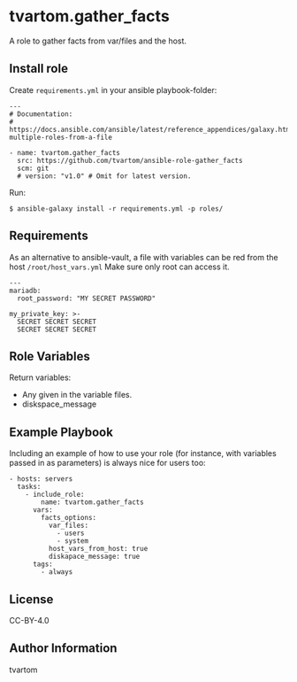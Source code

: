 tvartom.gather_facts
====================

A role to gather facts from var/files and the host.

Install role
------------

Create `requirements.yml` in your ansible playbook-folder:

    ---
    # Documentation:
    # https://docs.ansible.com/ansible/latest/reference_appendices/galaxy.html#installing-multiple-roles-from-a-file
    
    - name: tvartom.gather_facts
      src: https://github.com/tvartom/ansible-role-gather_facts
      scm: git
      # version: "v1.0" # Omit for latest version.

Run:

    $ ansible-galaxy install -r requirements.yml -p roles/



Requirements
------------

As an alternative to ansible-vault, a file with variables
can be red from the host `/root/host_vars.yml`
Make sure only root can access it.

    ---
    mariadb:
      root_password: "MY SECRET PASSWORD"

    my_private_key: >-
      SECRET SECRET SECRET
      SECRET SECRET SECRET

Role Variables
--------------

Return variables:

* Any given in the variable files.
* diskspace_message

Example Playbook
----------------

Including an example of how to use your role (for instance, with variables passed in as parameters) is always nice for users too:

    - hosts: servers
      tasks:
        - include_role:
            name: tvartom.gather_facts
          vars:
            facts_options:
              var_files:
                - users
                - system
              host_vars_from_host: true
              diskapace_message: true
          tags:
            - always

License
-------

CC-BY-4.0

Author Information
------------------

tvartom
